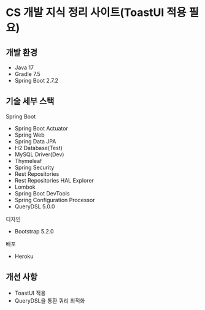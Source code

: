# CS 개발 지식 정리 사이트(ToastUI 적용 필요)

## 개발 환경

* Java 17
* Gradle 7.5
* Spring Boot 2.7.2

## 기술 세부 스택

Spring Boot

* Spring Boot Actuator
* Spring Web
* Spring Data JPA
* H2 Database(Test)
* MySQL Driver(Dev)
* Thymeleaf
* Spring Security
* Rest Repositories
* Rest Repositories HAL Explorer
* Lombok
* Spring Boot DevTools
* Spring Configuration Processor
* QueryDSL 5.0.0  

디자인 

* Bootstrap 5.2.0

배포

* Heroku

## 개선 사항

* ToastUI 적용
* QueryDSL을 통환 쿼리 최적화

